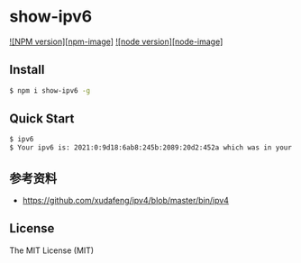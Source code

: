 # show-ipv6

[![NPM version][npm-image]][npm-url]
[![node version][node-image]][node-url]

[npm-url]: http://npmjs.org/package/show-ipv6
[node-url]: http://nodejs.org/download/

## Install

```bash
$ npm i show-ipv6 -g
```

## Quick Start

``` bash
$ ipv6
$ Your ipv6 is: 2021:0:9d18:6ab8:245b:2089:20d2:452a which was in your clipboard.
```

## 参考资料

- https://github.com/xudafeng/ipv4/blob/master/bin/ipv4

## License

The MIT License (MIT)
